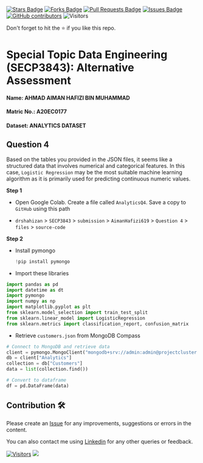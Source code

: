 <a href="https://github.com/drshahizan/SECP3843/stargazers"><img src="https://img.shields.io/github/stars/drshahizan/SECP3843" alt="Stars Badge"/></a>
<a href="https://github.com/drshahizan/SECP3843/network/members"><img src="https://img.shields.io/github/forks/drshahizan/SECP3843" alt="Forks Badge"/></a>
<a href="https://github.com/drshahizan/SECP3843/pulls"><img src="https://img.shields.io/github/issues-pr/drshahizan/SECP3843" alt="Pull Requests Badge"/></a>
<a href="https://github.com/drshahizan/SECP3843/issues"><img src="https://img.shields.io/github/issues/drshahizan/SECP3843" alt="Issues Badge"/></a>
<a href="https://github.com/drshahizan/SECP3843/graphs/contributors"><img alt="GitHub contributors" src="https://img.shields.io/github/contributors/drshahizan/SECP3843?color=2b9348"></a>
![Visitors](https://api.visitorbadge.io/api/visitors?path=https%3A%2F%2Fgithub.com%2Fdrshahizan%2FSECP3843&labelColor=%23d9e3f0&countColor=%23697689&style=flat)

Don't forget to hit the :star: if you like this repo.

# Special Topic Data Engineering (SECP3843): Alternative Assessment

#### Name: AHMAD AIMAN HAFIZI BIN MUHAMMAD
#### Matric No.: A20EC0177
#### Dataset: ANALYTICS DATASET

## Question 4

Based on the tables you provided in the JSON files, it seems like a structured data that involves numerical and categorical features. In this case, `Logistic Regression` may be the most suitable machine learning algorithm as it is primarily used for predicting continuous numeric values.

**Step 1**

- Open Google Colab. Create a file called `AnalyticsQ4`. Save a copy to `GitHub` using this path

- `drshahizan` > `SECP3843` > `submission` > `AimanHafizi619` > `Question 4` > `files` > `source-code`

**Step 2**

- Install pymongo

  ```python
  !pip install pymongo
  ```

- Import these libraries

```python
import pandas as pd
import datetime as dt
import pymongo
import numpy as np
import matplotlib.pyplot as plt
from sklearn.model_selection import train_test_split
from sklearn.linear_model import LogisticRegression
from sklearn.metrics import classification_report, confusion_matrix
```

- Retrieve `customers.json` from MongoDB Compass

```python
# Connect to MongoDB and retrieve data
client = pymongo.MongoClient("mongodb+srv://admin:admin@projectcluster.7sndifd.mongodb.net/")
db = client["Analytics"]
collection = db["Customers"]
data = list(collection.find())

# Convert to dataframe
df = pd.DataFrame(data)
```



















































## Contribution 🛠️
Please create an [Issue](https://github.com/drshahizan/special-topic-data-engineering/issues) for any improvements, suggestions or errors in the content.

You can also contact me using [Linkedin](https://www.linkedin.com/in/aiman-hafizi-63b0a8275/) for any other queries or feedback.

[![Visitors](https://api.visitorbadge.io/api/visitors?path=https%3A%2F%2Fgithub.com%2Fdrshahizan&labelColor=%23697689&countColor=%23555555&style=plastic)](https://visitorbadge.io/status?path=https%3A%2F%2Fgithub.com%2Fdrshahizan)
![](https://hit.yhype.me/github/profile?user_id=81284918)





